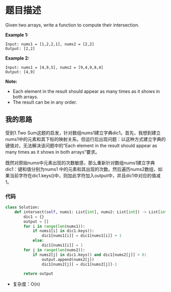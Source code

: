 # 题目描述

Given two arrays, write a function to compute their intersection.

**Example 1:**

```
Input: nums1 = [1,2,2,1], nums2 = [2,2]
Output: [2,2]
```

**Example 2:**

```
Input: nums1 = [4,9,5], nums2 = [9,4,9,8,4]
Output: [4,9]
```

**Note:**

- Each element in the result should appear as many times as it shows in both arrays.
- The result can be in any order.

## 我的思路

受到1.Two Sum这题的启发，针对数组nums1建立字典dic1。首先，我想到建立nums1中的元素和其下标的映射关系。但运行后出现问题：以这种方式建立字典的键值对，无法解决该问题中的“Each element in the result should appear as many times as it shows in both arrays”要求。

既然对原始nums中元素出现的次数敏感，那么重新针对数组nums1建立字典dic1：键和值分别为nums1 中的元素和其出现的次数。然后遍历nums2数组，如果当前字符在dic1.keys()中，则加此字符加入output中，并且dic1中对应的值减1。

### 代码

```python
class Solution:
    def intersect(self, nums1: List[int], nums2: List[int]) -> List[int]:
        dic1 = {}
        output = []
        for i in range(len(nums1)):
            if nums1[i] in dic1.keys():
                dic1[nums1[i]] = dic1[nums1[i]] + 1
            else:
                dic1[nums1[i]] = 1
        for j in range(len(nums2)):
            if nums2[j] in dic1.keys() and dic1[nums2[j]] > 0:
                output.append(nums2[j])
                dic1[nums2[j]] = dic1[nums2[j]]-1        
                
        return output
```



+ 复杂度：O(n)
